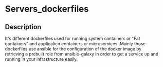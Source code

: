 # Servers_dockerfiles
## Description

It's different dockerfiles used for running system containers or "Fat containers" and application containers or microservices.
Mainly those dockerfiles use ansible for the configuration of the docker image by retrieving a prebuilt role from ansible-galaxy in order to get a service up and running in your infrastructure easily.
